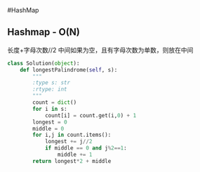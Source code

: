 #HashMap 
## Hashmap - O(N)

长度+字母次数//2
中间如果为空，且有字母次数为单数，则放在中间
```python
class Solution(object):
    def longestPalindrome(self, s):
        """
        :type s: str
        :rtype: int
        """
        count = dict()
        for i in s:
            count[i] = count.get(i,0) + 1
        longest = 0
        middle = 0
        for i,j in count.items():
            longest += j//2
            if middle == 0 and j%2==1:
                middle += 1
        return longest*2 + middle
            
```